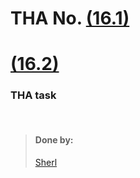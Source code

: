 # THA No.  [(16.1)](https://csb-9vj0n.netlify.app/) 
# [(16.2)](https://csb-uoiio.netlify.app/)

### THA task

<br>

> #### Done by:
>[Sherl](https://github.com/aayushi221/Devsnest-Frontend/tree/main/DAY%2016)  <br>
